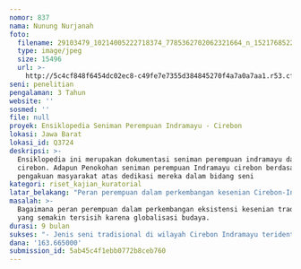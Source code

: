 ```yaml
---
nomor: 837
nama: Nunung Nurjanah
foto:
  filename: 29103479_10214005222718374_7785362702062321664_n_1521768522351.jpg
  type: image/jpeg
  size: 15496
  url: >-
    http://5c4cf848f6454dc02ec8-c49fe7e7355d384845270f4a7a0a7aa1.r53.cf2.rackcdn.com/d6023955-af4d-4317-853f-d9dc16b14e63/29103479_10214005222718374_7785362702062321664_n_1521768522351.jpg
seni: penelitian
pengalaman: 3 Tahun
website: ''
sosmed: ''
file: null
proyek: Ensiklopedia Seniman Perempuan Indramayu - Cirebon
lokasi: Jawa Barat
lokasi_id: Q3724
deskripsi: >-
  Ensiklopedia ini merupakan dokumentasi seniman perempuan indramayu dan
  cirebon. Adapun Penokohan seniman perempuan Indramayu cirebon berdasarkan
  pengakuan masyarakat atas dedikasi mereka dalam bidang seni
kategori: riset_kajian_kuratorial
latar_belakang: "Peran perempuan dalam perkembangan kesenian Cirebon-Indramayu tidak bisa dinafikan. Mereka berperan dalam berbagai genre seni tradisi. Eksistensi mereka disaksikan dalam seni pertunjukan sandiwara atau masres dan wayang. Penyusunan ensiklopedia seniman perempuan Indramayu-Cirebon merupakan bentuk apresiasi terhadap seniman perempuan Indramayu-Cirebon atas keteguhan dan dedikasi mereka dalam menjaga warisan budaya daerah. Mereka setia berjuang menjaga eksistensi seni tradisional meskipun menghadapi berbagai hambatan baik yang bersifat sosial, kultural, maupun ekonomi. Melalui ensiklopedia ini, mereka akan dikenal secara lebih luas dan tidak akan lekang oleh jaman atas karya dan dedikasinya di bidang kesenian tradisonal. Penyusunan ensiklopedi ini berperan dalam menjaga eksistensi kesenian tradisional yang semakin tersisih karena globalisasi budaya. \r\nBagi masyarakat Cirebon-Indramayu, seniman adalah dalang. Dalang memiliki arti luas; seniman wayang disebut dalang wayang, seniman tari topeng disebut dalang topeng, seniman sinden disebut dalang sinden, seniman organ tunggal disebut dalang organ, seniman sandiwara disebut dalang sandiwara, dan seterusnya. Adapun yang disebut dengan dalang atau seniman adalah mereka yang mengabdikan hidupnya atau aktivitasnya berhubungan dengan kesenian.  Adapun jenis-jenis kesenian di Cirebon-Indramayu yaitu : untuk seni pertunjukan antara lain : Macapat; Brai; Topeng; Angklung Bungko; Rudat; Sintren dan Lais; Tarling; Masres; Sampyong; Wayang Golek Papak atau Capak; Genjring Burok; Genjring Pengiring; berokan. "
masalah: >-
  Bagaimana peran perempuan dalam perkembangan eksistensi kesenian tradisional
  yang semakin tersisih karena globalisasi budaya. 
durasi: 9 bulan
sukses: "- Jenis seni tradisional di wilayah Cirebon Indramayu teridentifikasi\r\n- Seniman perempuan tradisional di Wilayah Cirebon Indramayu teridentifikasi penerbitan ensiklopedi seniman perempuan\r\n   tradisional cirebon indramayu/ ensiklopedi seniman tradisional perempuan cirebon indramayu\r\n"
dana: '163.665000'
submission_id: 5ab45c4f1ebb0772b8ceb760
---
```

